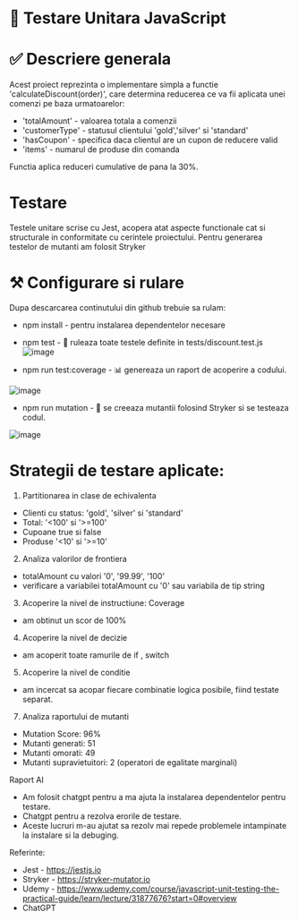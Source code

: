 # 🧪 Testare Unitara JavaScript 

# ✅ Descriere generala
Acest proiect reprezinta o implementare simpla a functie 'calculateDiscount(order)', care determina reducerea ce va fii aplicata unei comenzi pe baza urmatoarelor:

- 'totalAmount' - valoarea totala a comenzii
- 'customerType' - statusul clientului 'gold','silver' si 'standard'
- 'hasCoupon' - specifica daca clientul are un cupon de reducere valid
- 'items' - numarul de produse din comanda

Functia aplica reduceri cumulative de pana la 30%.

# Testare
Testele unitare scrise cu Jest, acopera atat aspecte functionale cat si structurale in conformitate cu cerintele proiectului.
Pentru generarea testelor de mutanti am folosit Stryker

# ⚒️ Configurare si rulare 
Dupa descarcarea continutului din github trebuie sa rulam:
- npm install - pentru instalarea dependentelor necesare
  
- npm test - 🔁 ruleaza toate testele definite in tests/discount.test.js
![image](https://github.com/user-attachments/assets/19752c65-3a5c-4d41-976b-5d412bd7faab)

- npm run test:coverage - 📊 genereaza un raport de acoperire a codului.

![image](https://github.com/user-attachments/assets/8e51b444-ce04-4220-b591-777d33cd09c1)

- npm run mutation - 🔬 se creeaza mutantii folosind Stryker si se testeaza codul.

![image](https://github.com/user-attachments/assets/274fbaac-4037-48ee-97e9-ca0b3d5b9bf4)


# Strategii de testare aplicate:

1. Partitionarea in clase de echivalenta
- Clienti cu status: 'gold', 'silver' si 'standard'
- Total: '<100' si '>=100'
- Cupoane true si false
- Produse '<10' si '>=10'

2. Analiza valorilor de frontiera
- totalAmount cu valori '0', '99.99', '100'
- verificare a variabilei totalAmount cu '0' sau variabila de tip string

3. Acoperire la nivel de instructiune: Coverage
- am obtinut un scor de 100%

4. Acoperire la nivel de decizie
- am acoperit toate ramurile de if , switch

5. Acoperire la nivel de conditie
- am incercat sa acopar fiecare combinatie logica posibile, fiind testate separat.

7. Analiza raportului de mutanti
- Mutation Score: 96%
- Mutanti generati: 51
- Mutanti omorati: 49
- Mutanti supravietuitori: 2 (operatori de egalitate marginali)

Raport AI
- Am folosit chatgpt pentru a ma ajuta la instalarea dependentelor pentru testare.
- Chatgpt pentru a rezolva erorile de testare.
- Aceste lucruri m-au ajutat sa rezolv mai repede problemele intampinate la instalare si la debuging.

Referinte:
- Jest - https://jestjs.io
- Stryker - https://stryker-mutator.io
- Udemy - https://www.udemy.com/course/javascript-unit-testing-the-practical-guide/learn/lecture/31877676?start=0#overview
- ChatGPT
  
